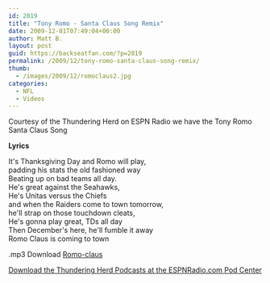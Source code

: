 ```yaml
---
id: 2819
title: "Tony Romo - Santa Claus Song Remix"
date: 2009-12-01T07:49:04+00:00
author: Matt B.
layout: post
guid: https://backseatfan.com/?p=2819
permalink: /2009/12/tony-romo-santa-claus-song-remix/
thumb:
  - /images/2009/12/romoclaus2.jpg
categories:
  - NFL
  - Videos
---
```


<div class="entry">
  <p>
    Courtesy of the Thundering Herd on ESPN Radio we have the Tony Romo Santa Claus Song
  </p>

  <p>
  </p>

  <p>
    <strong>Lyrics</strong>
  </p>

  <p>
    It's Thanksgiving Day and Romo will play,<br /> padding his stats the old fashioned way<br /> Beating up on bad teams all day.<br /> He's great against the Seahawks,<br /> He's Unitas versus the Chiefs<br /> and when the Raiders come to town tomorrow,<br /> he'll strap on those touchdown cleats,<br /> He's gonna play great, TDs all day<br /> Then December's here, he'll fumble it away<br /> Romo Claus is coming to town
  </p>

  <p>
    .mp3 Download <a href="https://backseatfan.com">Romo-claus</a>
  </p>

  <p>
    <a href="https://sports.espn.go.com/espnradio/podcast/archive?id=2799707">Download the Thundering Herd Podcasts at the ESPNRadio.com Pod Center</a>
  </p>
</div>
